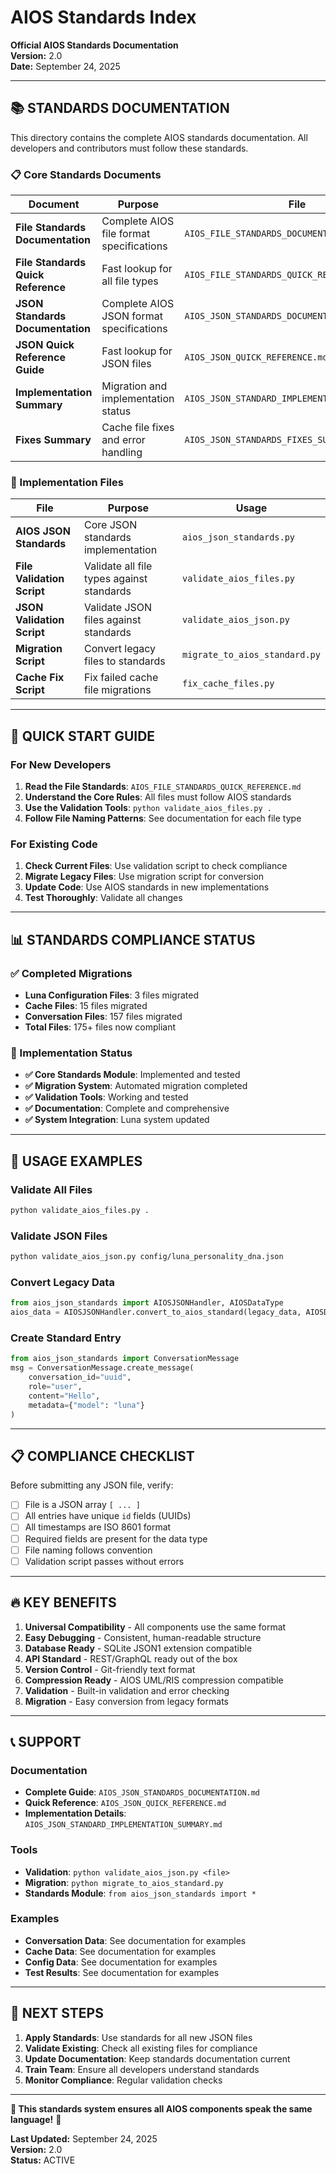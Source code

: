 # AIOS Standards Index
**Official AIOS Standards Documentation**  
**Version:** 2.0  
**Date:** September 24, 2025

---

## 📚 **STANDARDS DOCUMENTATION**

This directory contains the complete AIOS standards documentation. All developers and contributors must follow these standards.

### **📋 Core Standards Documents**

| Document | Purpose | File |
|----------|---------|------|
| **File Standards Documentation** | Complete AIOS file format specifications | `AIOS_FILE_STANDARDS_DOCUMENTATION.md` |
| **File Standards Quick Reference** | Fast lookup for all file types | `AIOS_FILE_STANDARDS_QUICK_REFERENCE.md` |
| **JSON Standards Documentation** | Complete AIOS JSON format specifications | `AIOS_JSON_STANDARDS_DOCUMENTATION.md` |
| **JSON Quick Reference Guide** | Fast lookup for JSON files | `AIOS_JSON_QUICK_REFERENCE.md` |
| **Implementation Summary** | Migration and implementation status | `AIOS_JSON_STANDARD_IMPLEMENTATION_SUMMARY.md` |
| **Fixes Summary** | Cache file fixes and error handling | `AIOS_JSON_STANDARDS_FIXES_SUMMARY.md` |

### **🔧 Implementation Files**

| File | Purpose | Usage |
|------|---------|-------|
| **AIOS JSON Standards** | Core JSON standards implementation | `aios_json_standards.py` |
| **File Validation Script** | Validate all file types against standards | `validate_aios_files.py` |
| **JSON Validation Script** | Validate JSON files against standards | `validate_aios_json.py` |
| **Migration Script** | Convert legacy files to standards | `migrate_to_aios_standard.py` |
| **Cache Fix Script** | Fix failed cache file migrations | `fix_cache_files.py` |

---

## 🎯 **QUICK START GUIDE**

### **For New Developers**

1. **Read the File Standards**: `AIOS_FILE_STANDARDS_QUICK_REFERENCE.md`
2. **Understand the Core Rules**: All files must follow AIOS standards
3. **Use the Validation Tools**: `python validate_aios_files.py .`
4. **Follow File Naming Patterns**: See documentation for each file type

### **For Existing Code**

1. **Check Current Files**: Use validation script to check compliance
2. **Migrate Legacy Files**: Use migration script for conversion
3. **Update Code**: Use AIOS standards in new implementations
4. **Test Thoroughly**: Validate all changes

---

## 📊 **STANDARDS COMPLIANCE STATUS**

### **✅ Completed Migrations**

- **Luna Configuration Files**: 3 files migrated
- **Cache Files**: 15 files migrated  
- **Conversation Files**: 157 files migrated
- **Total Files**: 175+ files now compliant

### **🔧 Implementation Status**

- **✅ Core Standards Module**: Implemented and tested
- **✅ Migration System**: Automated migration completed
- **✅ Validation Tools**: Working and tested
- **✅ Documentation**: Complete and comprehensive
- **✅ System Integration**: Luna system updated

---

## 🚀 **USAGE EXAMPLES**

### **Validate All Files**
```bash
python validate_aios_files.py .
```

### **Validate JSON Files**
```bash
python validate_aios_json.py config/luna_personality_dna.json
```

### **Convert Legacy Data**
```python
from aios_json_standards import AIOSJSONHandler, AIOSDataType
aios_data = AIOSJSONHandler.convert_to_aios_standard(legacy_data, AIOSDataType.CONVERSATION)
```

### **Create Standard Entry**
```python
from aios_json_standards import ConversationMessage
msg = ConversationMessage.create_message(
    conversation_id="uuid",
    role="user", 
    content="Hello",
    metadata={"model": "luna"}
)
```

---

## 📋 **COMPLIANCE CHECKLIST**

Before submitting any JSON file, verify:

- [ ] File is a JSON array `[ ... ]`
- [ ] All entries have unique `id` fields (UUIDs)
- [ ] All timestamps are ISO 8601 format
- [ ] Required fields are present for the data type
- [ ] File naming follows convention
- [ ] Validation script passes without errors

---

## 🔥 **KEY BENEFITS**

1. **Universal Compatibility** - All components use the same format
2. **Easy Debugging** - Consistent, human-readable structure
3. **Database Ready** - SQLite JSON1 extension compatible
4. **API Standard** - REST/GraphQL ready out of the box
5. **Version Control** - Git-friendly text format
6. **Compression Ready** - AIOS UML/RIS compression compatible
7. **Validation** - Built-in validation and error checking
8. **Migration** - Easy conversion from legacy formats

---

## 📞 **SUPPORT**

### **Documentation**
- **Complete Guide**: `AIOS_JSON_STANDARDS_DOCUMENTATION.md`
- **Quick Reference**: `AIOS_JSON_QUICK_REFERENCE.md`
- **Implementation Details**: `AIOS_JSON_STANDARD_IMPLEMENTATION_SUMMARY.md`

### **Tools**
- **Validation**: `python validate_aios_json.py <file>`
- **Migration**: `python migrate_to_aios_standard.py`
- **Standards Module**: `from aios_json_standards import *`

### **Examples**
- **Conversation Data**: See documentation for examples
- **Cache Data**: See documentation for examples
- **Config Data**: See documentation for examples
- **Test Results**: See documentation for examples

---

## 🎯 **NEXT STEPS**

1. **Apply Standards**: Use standards for all new JSON files
2. **Validate Existing**: Check all existing files for compliance
3. **Update Documentation**: Keep standards documentation current
4. **Train Team**: Ensure all developers understand standards
5. **Monitor Compliance**: Regular validation checks

---

**🎯 This standards system ensures all AIOS components speak the same language!** 🚀

**Last Updated:** September 24, 2025  
**Version:** 2.0  
**Status:** ACTIVE

